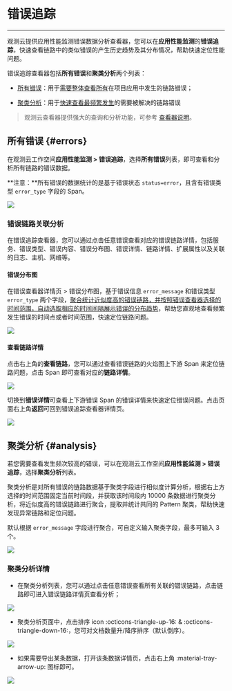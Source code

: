 # 错误追踪
---


观测云提供应用性能监测错误数据分析查看器，您可以在**应用性能监测**的**错误追踪**，快速查看链路中的类似错误的产生历史趋势及其分布情况，帮助快速定位性能问题。

错误追踪查看器包括**所有错误**和**聚类分析**两个列表：

- [所有错误](#errors)：用于<u>需要整体查看所有</u>在项目应用中发生的链路错误；  

- [聚类分析](#analysis)：用于<u>快速查看最频繁发生</u>的需要被解决的链路错误

> 观测云查看器提供强大的查询和分析功能，可参考 [查看器说明](../getting-started/function-details/explorer-search.md)。

## 所有错误 {#errors}

在观测云工作空间**应用性能监测 > 错误追踪**，选择**所有错误**列表，即可查看和分析所有链路的错误数据。

**注意：**所有错误的数据统计的是基于错误状态 `status=error`，且含有错误类型 `error_type` 字段的 Span。

![](img/1.apm_error_12.png)

### 错误链路关联分析

在错误追踪查看器，您可以通过点击任意错误查看对应的错误链路详情，包括服务、错误类型、错误内容、错误分布图、错误详情、链路详情、扩展属性以及关联的日志、主机、网络等。

#### 错误分布图

在错误查看器详情页 > 错误分布图，基于错误信息 `error_message` 和错误类型 `error_type` 两个字段，<u>聚合统计近似度高的错误链路，并按照错误查看器选择的时间范围，自动选取相应的时间间隔展示错误的分布趋势</u>，帮助您直观地查看频繁发生错误的时间点或者时间范围，快速定位链路问题。

![](img/1.apm_error_11.1.png)


#### 查看链路详情

点击右上角的**查看链路**，您可以通过查看错误链路的火焰图上下游 Span 来定位链路问题，点击 Span 即可查看对应的**链路详情**。

![](img/1.apm_error_13.png)

切换到**错误详情**可查看上下游错误 Span 的错误详情来快速定位错误问题。点击页面右上角**返回**可回到错误追踪查看器详情页。

![](img/1.apm_error_14.png)

## 聚类分析 {#analysis}

若您需要查看发生频次较高的错误，可以在观测云工作空间**应用性能监测 > 错误追踪**，选择**聚类分析**列表。

聚类分析是对所有错误的链路数据基于聚类字段进行相似度计算分析，根据右上方选择的时间范围固定当前时间段，并获取该时间段内 10000 条数据进行聚类分析，将近似度高的错误链路进行聚合，提取并统计共同的 Pattern 聚类，帮助快速发现异常链路和定位问题。

默认根据 `error_message` 字段进行聚合，可自定义输入聚类字段，最多可输入 3 个。

![](img/1.apm_error_10.0.png)


### 聚类分析详情

- 在聚类分析列表，您可以通过点击任意错误查看所有关联的错误链路，点击链路即可进入错误链路详情页查看分析；  

![](img/1.apm_error_10.png)

- 聚类分析页面中，点击排序 icon :octicons-triangle-up-16: & :octicons-triangle-down-16:，您可对文档数量升/降序排序（默认倒序）。

![](img/error-1.png)

- 如果需要导出某条数据，打开该条数据详情页，点击右上角 :material-tray-arrow-up: 图标即可。

![](img/error-0809.png)